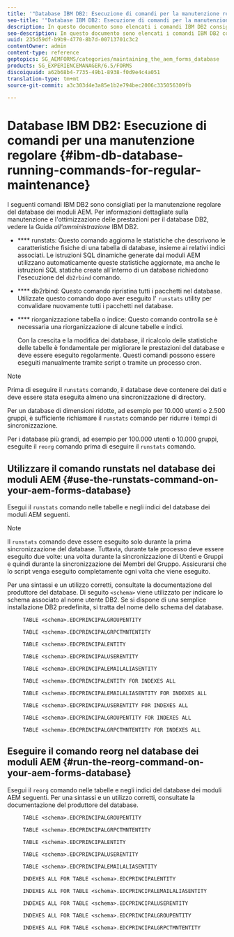 ```yaml
---
title: '"Database IBM DB2: Esecuzione di comandi per la manutenzione regolare"'
seo-title: '"Database IBM DB2: Esecuzione di comandi per la manutenzione regolare"'
description: In questo documento sono elencati i comandi IBM DB2 consigliati per la manutenzione regolare del database dei moduli AEM.
seo-description: In questo documento sono elencati i comandi IBM DB2 consigliati per la manutenzione regolare del database dei moduli AEM.
uuid: 235d59df-b9b9-4770-8b7d-00713701c3c2
contentOwner: admin
content-type: reference
geptopics: SG_AEMFORMS/categories/maintaining_the_aem_forms_database
products: SG_EXPERIENCEMANAGER/6.5/FORMS
discoiquuid: a62b68b4-7735-49b1-8938-f0d9e4c4a051
translation-type: tm+mt
source-git-commit: a3c303d4e3a85e1b2e794bec2006c335056309fb

---
```



# Database IBM DB2: Esecuzione di comandi per una manutenzione regolare {#ibm-db-database-running-commands-for-regular-maintenance}

I seguenti comandi IBM DB2 sono consigliati per la manutenzione regolare del database dei moduli AEM. Per informazioni dettagliate sulla manutenzione e l&#39;ottimizzazione delle prestazioni per il database DB2, vedere la Guida *all&#39;amministrazione* IBM DB2.

* **** runstats: Questo comando aggiorna le statistiche che descrivono le caratteristiche fisiche di una tabella di database, insieme ai relativi indici associati. Le istruzioni SQL dinamiche generate dai moduli AEM utilizzano automaticamente queste statistiche aggiornate, ma anche le istruzioni SQL statiche create all&#39;interno di un database richiedono l&#39;esecuzione del `db2rbind` comando.
* **** db2rbind: Questo comando ripristina tutti i pacchetti nel database. Utilizzate questo comando dopo aver eseguito l&#39; `runstats` utility per convalidare nuovamente tutti i pacchetti nel database.
* **** riorganizzazione tabella o indice: Questo comando controlla se è necessaria una riorganizzazione di alcune tabelle e indici.

   Con la crescita e la modifica dei database, il ricalcolo delle statistiche delle tabelle è fondamentale per migliorare le prestazioni del database e deve essere eseguito regolarmente. Questi comandi possono essere eseguiti manualmente tramite script o tramite un processo cron.

>[!NOTE]
>
>Prima di eseguire il `runstats` comando, il database deve contenere dei dati e deve essere stata eseguita almeno una sincronizzazione di directory.

Per un database di dimensioni ridotte, ad esempio per 10.000 utenti o 2.500 gruppi, è sufficiente richiamare il `runstats` comando per ridurre i tempi di sincronizzazione.

Per i database più grandi, ad esempio per 100.000 utenti o 10.000 gruppi, eseguite il `reorg` comando prima di eseguire il `runstats` comando.

## Utilizzare il comando runstats nel database dei moduli AEM {#use-the-runstats-command-on-your-aem-forms-database}

Esegui il `runstats` comando nelle tabelle e negli indici del database dei moduli AEM seguenti.

>[!NOTE]
>
>Il `runstats` comando deve essere eseguito solo durante la prima sincronizzazione del database. Tuttavia, durante tale processo deve essere eseguito due volte: una volta durante la sincronizzazione di Utenti e Gruppi e quindi durante la sincronizzazione dei Membri del Gruppo. Assicurarsi che lo script venga eseguito completamente ogni volta che viene eseguito.

Per una sintassi e un utilizzo corretti, consultate la documentazione del produttore del database. Di seguito `<schema>` viene utilizzato per indicare lo schema associato al nome utente DB2. Se si dispone di una semplice installazione DB2 predefinita, si tratta del nome dello schema del database.

```as3
     TABLE <schema>.EDCPRINCIPALGROUPENTITY
 
     TABLE <schema>.EDCPRINCIPALGRPCTMNTENTITY
 
     TABLE <schema>.EDCPRINCIPALENTITY
 
     TABLE <schema>.EDCPRINCIPALUSERENTITY
 
     TABLE <schema>.EDCPRINCIPALEMAILALIASENTITY
 
     TABLE <schema>.EDCPRINCIPALENTITY FOR INDEXES ALL
 
     TABLE <schema>.EDCPRINCIPALEMAILALIASENTITY FOR INDEXES ALL
 
     TABLE <schema>.EDCPRINCIPALUSERENTITY FOR INDEXES ALL
 
     TABLE <schema>.EDCPRINCIPALGROUPENTITY FOR INDEXES ALL
 
     TABLE <schema>.EDCPRINCIPALGRPCTMNTENTITY FOR INDEXES ALL
```

## Eseguire il comando reorg nel database dei moduli AEM {#run-the-reorg-command-on-your-aem-forms-database}

Esegui il `reorg` comando nelle tabelle e negli indici del database dei moduli AEM seguenti. Per una sintassi e un utilizzo corretti, consultate la documentazione del produttore del database.

```as3
     TABLE <schema>.EDCPRINCIPALGROUPENTITY
 
     TABLE <schema>.EDCPRINCIPALGRPCTMNTENTITY
 
     TABLE <schema>.EDCPRINCIPALENTITY
 
     TABLE <schema>.EDCPRINCIPALUSERENTITY
 
     TABLE <schema>.EDCPRINCIPALEMAILALIASENTITY
 
     INDEXES ALL FOR TABLE <schema>.EDCPRINCIPALENTITY
 
     INDEXES ALL FOR TABLE <schema>.EDCPRINCIPALEMAILALIASENTITY
 
     INDEXES ALL FOR TABLE <schema>.EDCPRINCIPALUSERENTITY
 
     INDEXES ALL FOR TABLE <schema>.EDCPRINCIPALGROUPENTITY
 
     INDEXES ALL FOR TABLE <schema>.EDCPRINCIPALGRPCTMNTENTITY
```

